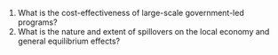 1. What is the cost-effectiveness of large-scale government-led programs?
2. What is the nature and extent of spillovers on the local economy and general equilibrium effects?
  